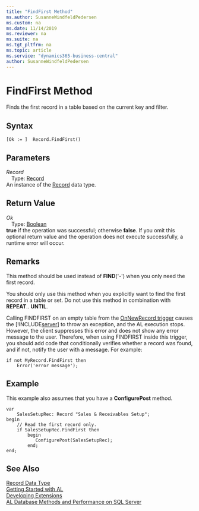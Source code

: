 ```yaml
---
title: "FindFirst Method"
ms.author: SusanneWindfeldPedersen
ms.custom: na
ms.date: 11/14/2019
ms.reviewer: na
ms.suite: na
ms.tgt_pltfrm: na
ms.topic: article
ms.service: "dynamics365-business-central"
author: SusanneWindfeldPedersen
---
```

[//]: # (START>DO_NOT_EDIT)
[//]: # (IMPORTANT:Do not edit any of the content between here and the END>DO_NOT_EDIT.)
[//]: # (Any modifications should be made in the .xml files in the ModernDev repo.)
# FindFirst Method
Finds the first record in a table based on the current key and filter.


## Syntax
```
[Ok := ]  Record.FindFirst()
```

## Parameters
*Record*  
&emsp;Type: [Record](record-data-type.md)  
An instance of the [Record](record-data-type.md) data type.  

## Return Value
*Ok*  
&emsp;Type: [Boolean](../boolean/boolean-data-type.md)  
**true** if the operation was successful; otherwise **false**.  If you omit this optional return value and the operation does not execute successfully, a runtime error will occur.    


[//]: # (IMPORTANT: END>DO_NOT_EDIT)

## Remarks  
 This method should be used instead of **FIND**\('-'\) when you only need the first record.  
  
 You should only use this method when you explicitly want to find the first record in a table or set. Do not use this method in combination with **REPEAT**.. **UNTIL**.  

Calling FINDFIRST on an empty table from the [OnNewRecord trigger](../../triggers/devenv-onnewrecord-trigger.md) causes the [!INCLUDE[server](../../includes/server.md)] to throw an exception, and the AL execution stops. However, the client suppresses this error and does not show any error message to the user. Therefore, when using FINDFIRST inside this trigger, you should add code that conditionally verifies whether a record was found, and if not, notify the user with a message. For example:

```
if not MyRecord.FindFirst then
    Error('error message');
```
## Example
 
This example also assumes that you have a **ConfigurePost** method.
 
```  
var
    SalesSetupRec: Record "Sales & Receivables Setup";
begin
    // Read the first record only. 
    if SalesSetupRec.FindFirst then
        begin
           ConfigurePost(SalesSetupRec);
        end;
end;

```  
## See Also
[Record Data Type](record-data-type.md)  
[Getting Started with AL](../../devenv-get-started.md)  
[Developing Extensions](../../devenv-dev-overview.md)  
[AL Database Methods and Performance on SQL Server](../../../administration/optimize-sql-al-Database-methods-and-performance-on-server.md)